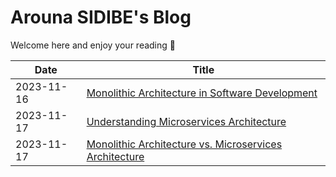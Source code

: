 # Arouna SIDIBE's Blog

Welcome here and enjoy your reading 🤗

| Date | Title |
|------|-------|
2023-11-16 | [Monolithic Architecture in Software Development](https://github.com/ronphobos/blog/wiki/Monolithic-Architecture-in-Software-Development)
2023-11-17 | [Understanding Microservices Architecture](https://github.com/ronphobos/blog/wiki/Understanding-Microservices-Architecture)
2023-11-17 | [Monolithic Architecture vs. Microservices Architecture](https://github.com/ronphobos/blog/wiki/Monolithic-Architecture-vs.-Microservices-Architecture)

